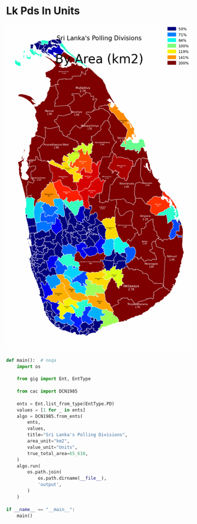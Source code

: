 # Lk Pds In Units

<p  align="center">
    <img src="https://raw.githubusercontent.com/nuuuwan/continuous_area_cartograms/main/examples/lk_pds_in_units/output/animated.gif" alt="alt" />
</p>

```python
def main():  # noqa
    import os

    from gig import Ent, EntType

    from cac import DCN1985

    ents = Ent.list_from_type(EntType.PD)
    values = [1 for _ in ents]
    algo = DCN1985.from_ents(
        ents,
        values,
        title="Sri Lanka's Polling Divisions",
        area_unit="km2",
        value_unit="Units",
        true_total_area=65_610,
    )
    algo.run(
        os.path.join(
            os.path.dirname(__file__),
            'output',
        )
    )

if __name__ == "__main__":
    main()

```
